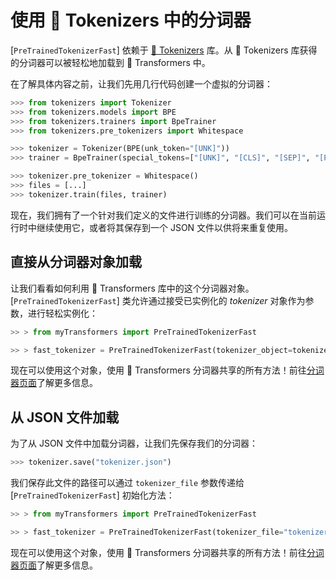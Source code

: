 <!--Copyright 2020 The HuggingFace Team. All rights reserved.

Licensed under the Apache License, Version 2.0 (the "License"); you may not use this file except in compliance with
the License. You may obtain a copy of the License at

http://www.apache.org/licenses/LICENSE-2.0

Unless required by applicable law or agreed to in writing, software distributed under the License is distributed on
an "AS IS" BASIS, WITHOUT WARRANTIES OR CONDITIONS OF ANY KIND, either express or implied. See the License for the
specific language governing permissions and limitations under the License.

⚠️ Note that this file is in Markdown but contain specific syntax for our doc-builder (similar to MDX) that may not be
rendered properly in your Markdown viewer.

-->

# 使用 🤗 Tokenizers 中的分词器

[`PreTrainedTokenizerFast`] 依赖于 [🤗 Tokenizers](https://huggingface.co/docs/tokenizers) 库。从 🤗 Tokenizers 库获得的分词器可以被轻松地加载到 🤗 Transformers 中。

在了解具体内容之前，让我们先用几行代码创建一个虚拟的分词器：

```python
>>> from tokenizers import Tokenizer
>>> from tokenizers.models import BPE
>>> from tokenizers.trainers import BpeTrainer
>>> from tokenizers.pre_tokenizers import Whitespace

>>> tokenizer = Tokenizer(BPE(unk_token="[UNK]"))
>>> trainer = BpeTrainer(special_tokens=["[UNK]", "[CLS]", "[SEP]", "[PAD]", "[MASK]"])

>>> tokenizer.pre_tokenizer = Whitespace()
>>> files = [...]
>>> tokenizer.train(files, trainer)
```

现在，我们拥有了一个针对我们定义的文件进行训练的分词器。我们可以在当前运行时中继续使用它，或者将其保存到一个 JSON 文件以供将来重复使用。

## 直接从分词器对象加载

让我们看看如何利用 🤗 Transformers 库中的这个分词器对象。[`PreTrainedTokenizerFast`] 类允许通过接受已实例化的 *tokenizer* 对象作为参数，进行轻松实例化：

```python
>> > from myTransformers import PreTrainedTokenizerFast

>> > fast_tokenizer = PreTrainedTokenizerFast(tokenizer_object=tokenizer)
```

现在可以使用这个对象，使用 🤗 Transformers 分词器共享的所有方法！前往[分词器页面](main_classes/tokenizer)了解更多信息。

## 从 JSON 文件加载

为了从 JSON 文件中加载分词器，让我们先保存我们的分词器：

```python
>>> tokenizer.save("tokenizer.json")
```

我们保存此文件的路径可以通过 `tokenizer_file` 参数传递给 [`PreTrainedTokenizerFast`] 初始化方法：

```python
>> > from myTransformers import PreTrainedTokenizerFast

>> > fast_tokenizer = PreTrainedTokenizerFast(tokenizer_file="tokenizer.json")
```

现在可以使用这个对象，使用 🤗 Transformers 分词器共享的所有方法！前往[分词器页面](main_classes/tokenizer)了解更多信息。
